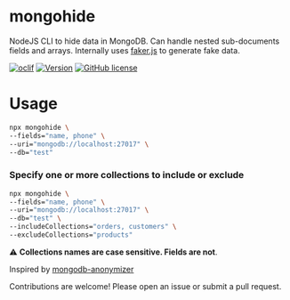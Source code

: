 mongohide
=================

NodeJS CLI to hide data in MongoDB. Can handle nested sub-documents fields and arrays. Internally uses [faker.js](https://fakerjs.dev/) to generate fake data.

[![oclif](https://img.shields.io/badge/cli-oclif-brightgreen.svg)](https://oclif.io)
[![Version](https://img.shields.io/npm/v/mongohide.svg)](https://npmjs.org/package/mongohide)
[![GitHub license](https://img.shields.io/github/license/oclif/hello-world)](https://github.com/oclif/hello-world/blob/main/LICENSE)

# Usage
<!-- usage -->
```bash
npx mongohide \
--fields="name, phone" \
--uri="mongodb://localhost:27017" \
--db="test" 
```

### Specify one or more collections to include or exclude
```bash
npx mongohide \
--fields="name, phone" \
--uri="mongodb://localhost:27017" \
--db="test" \
--includeCollections="orders, customers" \
--excludeCollections="products"
```

:warning: **Collections names are case sensitive. Fields are not**.
<!-- usagestop -->

Inspired by [mongodb-anonymizer](https://www.npmjs.com/package/mongodb-anonymizer)

Contributions are welcome! Please open an issue or submit a pull request. 